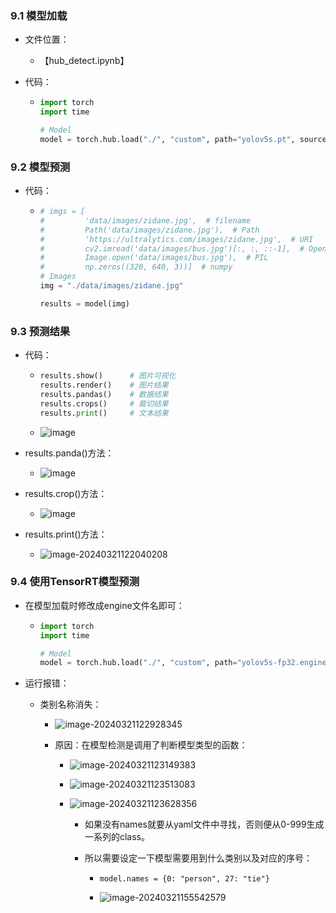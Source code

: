 ### 9.1 模型加载

* 文件位置：

  * 【hub_detect.ipynb】

* 代码：

  * ```python
    import torch
    import time
    
    # Model
    model = torch.hub.load("./", "custom", path="yolov5s.pt", source="local")
    ```

### 9.2 模型预测

* 代码：

  * ```python
    # imgs = [
    #         'data/images/zidane.jpg',  # filename
    #         Path('data/images/zidane.jpg'),  # Path
    #         'https://ultralytics.com/images/zidane.jpg',  # URI
    #         cv2.imread('data/images/bus.jpg')[:, :, ::-1],  # OpenCV
    #         Image.open('data/images/bus.jpg'),  # PIL
    #         np.zeros((320, 640, 3))]  # numpy
    # Images
    img = "./data/images/zidane.jpg"
    
    results = model(img)
    ```

### 9.3 预测结果

* 代码：

  * ```python
    results.show()		# 图片可视化
    results.render()	# 图片结果
    results.pandas()	# 数据结果
    results.crops()		# 裁切结果
    results.print()		# 文本结果
    ```

  * ![image](https://github.com/CoderSuHang/TensorRT-Learning-Note/assets/104765251/b8fb3066-75ff-4cd5-9e2a-611661d3855e)


* results.panda()方法：

  * ![image](https://github.com/CoderSuHang/TensorRT-Learning-Note/assets/104765251/c27979ac-1090-4170-a30e-e79f6dd06a4c)


* results.crop()方法：

  * ![image](https://github.com/CoderSuHang/TensorRT-Learning-Note/assets/104765251/a5fde659-2136-48b5-a37e-aa202d9e2c18)


* results.print()方法：

  * ![image-20240321122040208](C:\Users\10482\AppData\Roaming\Typora\typora-user-images\image-20240321122040208.png)

### 9.4 使用TensorRT模型预测

* 在模型加载时修改成engine文件名即可：

  * ```python
    import torch
    import time
    
    # Model
    model = torch.hub.load("./", "custom", path="yolov5s-fp32.engine", source="local")
    ```

* 运行报错：

  * 类别名称消失：

    * ![image-20240321122928345](C:\Users\10482\AppData\Roaming\Typora\typora-user-images\image-20240321122928345.png)

    * 原因：在模型检测是调用了判断模型类型的函数：

      * ![image-20240321123149383](C:\Users\10482\AppData\Roaming\Typora\typora-user-images\image-20240321123149383.png)

      * ![image-20240321123513083](C:\Users\10482\AppData\Roaming\Typora\typora-user-images\image-20240321123513083.png)

      * ![image-20240321123628356](C:\Users\10482\AppData\Roaming\Typora\typora-user-images\image-20240321123628356.png)

        * 如果没有names就要从yaml文件中寻找，否则便从0-999生成一系列的class。

        * 所以需要设定一下模型需要用到什么类别以及对应的序号：

          * ```pytho
            model.names = {0: "person", 27: "tie"}
            ```

          * ![image-20240321155542579](C:\Users\10482\AppData\Roaming\Typora\typora-user-images\image-20240321155542579.png)
